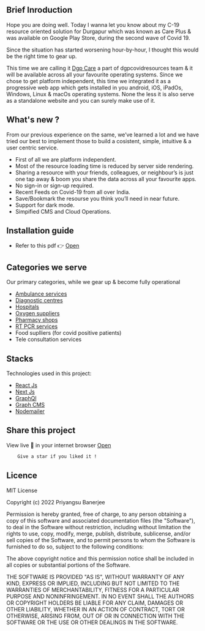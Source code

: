 ## Brief Inroduction

Hope you are doing well. Today I wanna let you know about my C-19 resource oriented solution for Durgapur which was known as Care Plus & was available on Google Play Store, during the second wave of Covid 19.

Since the situation has started worsening hour-by-hour, I thought this would be the right time to gear up.

This time we are calling it [Dgp Care](https://dgpcare.vercel.app) a part of dgpcovidresources team & it will be available across all your favourite operating systems. Since we chose to get platform independent, this time we integrated it as a progressive web app which gets installed in you android, iOS, iPadOs, Windows, Linux & macOs operating systems. None the less it is also serve as a standalone website and you can surely make use of it.

## What's new ?

From our previous experience on the same, we’ve learned a lot and we have tried our best to implement those to build a cosistent, simple, intuitive & a user centric service.

- First of all we are platform independent.
- Most of the resource loading time is reduced by server side rendering.
- Sharing a resource with your friends, colleagues, or neighbour’s is just one tap away & boom you share the data across all your favourite apps.
- No sign-in or sign-up required.
- Recent Feeds on Covid-19 from all over India.
- Save/Bookmark the resourse you think you’ll need in near future.
- Support for dark mode.
- Simpified CMS and Cloud Operations.

## Installation guide

- Refer to this pdf 👉 [Open](https://drive.google.com/file/d/1-R9r2qo-LryrS-ce7bjqclEBnyEpXfvx/view?usp=sharing)

## Categories we serve

Our primary categories, while we gear up & become fully operational

- [Ambulance services](https://dgpcare.vercel.app/category/ambulance-services)
- [Diagnostic centres](https://dgpcare.vercel.app/category/diagnostic-centres)
- [Hospitals](https://dgpcare.vercel.app/category/hospitals)
- [Oxygen suppliers](https://dgpcare.vercel.app/category/oxygen-suppliers)
- [Pharmacy shops](https://dgpcare.vercel.app/category/pharmacy-shops)
- [RT PCR services](https://dgpcare.vercel.app/category/rtpcr-services)
- Food suplliers (for covid positive patients)
- Tele consultation services

## Stacks

Technologies used in this project:

- [React Js](https://reactjs.org)
- [Next Js](https://nextjs.org)
- [GraphQl](https://graphql.org)
- [Graph CMS](https://graphcms.com)
- [Nodemailer](https://www.npmjs.com/package/nodemailer)

## Share this project

View live 💚 in your internet browser [Open](https://dgpcare.vercel.app)

```bash
    Give a star if you liked it !
```

## Licence

MIT License

Copyright (c) 2022 Priyangsu Banerjee

Permission is hereby granted, free of charge, to any person obtaining a copy
of this software and associated documentation files (the "Software"), to deal
in the Software without restriction, including without limitation the rights
to use, copy, modify, merge, publish, distribute, sublicense, and/or sell
copies of the Software, and to permit persons to whom the Software is
furnished to do so, subject to the following conditions:

The above copyright notice and this permission notice shall be included in all
copies or substantial portions of the Software.

THE SOFTWARE IS PROVIDED "AS IS", WITHOUT WARRANTY OF ANY KIND, EXPRESS OR
IMPLIED, INCLUDING BUT NOT LIMITED TO THE WARRANTIES OF MERCHANTABILITY,
FITNESS FOR A PARTICULAR PURPOSE AND NONINFRINGEMENT. IN NO EVENT SHALL THE
AUTHORS OR COPYRIGHT HOLDERS BE LIABLE FOR ANY CLAIM, DAMAGES OR OTHER
LIABILITY, WHETHER IN AN ACTION OF CONTRACT, TORT OR OTHERWISE, ARISING FROM,
OUT OF OR IN CONNECTION WITH THE SOFTWARE OR THE USE OR OTHER DEALINGS IN THE
SOFTWARE.
